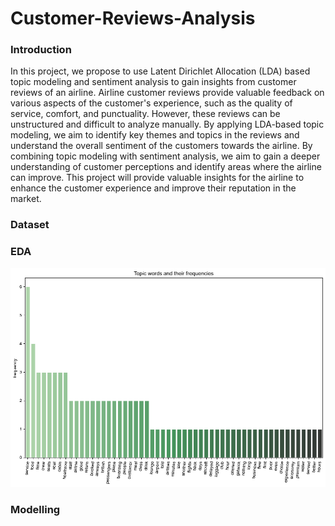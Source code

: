 # Customer-Reviews-Analysis

### Introduction
<p>

In this project, we propose to use Latent Dirichlet Allocation (LDA) based topic modeling and sentiment analysis to gain insights from customer reviews of an airline. Airline customer reviews provide valuable feedback on various aspects of the customer's experience, such as the quality of service, comfort, and punctuality. However, these reviews can be unstructured and difficult to analyze manually. By applying LDA-based topic modeling, we aim to identify key themes and topics in the reviews and understand the overall sentiment of the customers towards the airline. By combining topic modeling with sentiment analysis, we aim to gain a deeper understanding of customer perceptions and identify areas where the airline can improve. This project will provide valuable insights for the airline to enhance the customer experience and improve their reputation in the market.

</p>

### Dataset

### EDA
<img src="images/frequencies.png" width="600">

### Modelling


